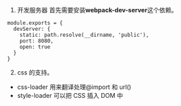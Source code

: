 <!--
 * @Author: Heyafeng
 * @Date: 2022-08-14 20:22:50
 * @LastEditors: Heyafeng
 * @LastEditTime: 2022-08-14 20:26:12
 * @Description: file contens
-->

1. 开发服务器
   首先需要安装**webpack-dev-server**这个依赖。

```
module.exports = {
  devServer: {
    static: path.resolve(__dirname, 'public'),
    port: 8080,
    open: true
  }
}
```

2. css 的支持。

- css-loader 用来翻译处理@import 和 url()
- style-loader 可以把 CSS 插入 DOM 中
